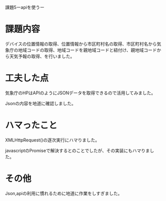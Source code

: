 課題5ーapiを使うー
<h1>課題内容</h1>
<p>デバイスの位置情報の取得、位置情報から市区町村名の取得、市区町村名から気象庁の地域コードの取得、地域コードを親地域コードと紐付け、親地域コードから天気予報の取得、を行いました。</p>
<h1>工夫した点</h1>
<p>気象庁のHPはAPIのようにJSONデータを取得できるので活用してみました。</p>
<p>Jsonの内容を地道に確認しました。</p>
<h1>ハマったこと</h1>
<p>XMLHttpRequest()の逐次実行にハマりました。</p>
<p>javascriptのPromiseで解決するとのことでしたが、その実装にもハマりました。</p>
<h1>その他</h1>
<p>Json,apiの利用に慣れるために地道に作業をしすぎました。</p>
